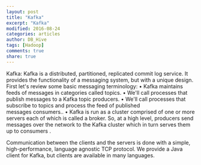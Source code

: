 ```yaml
---
layout: post
title: "Kafka"
excerpt: "Kafka"
modified: 2016-08-24
categories: articles
author: DB_Hive
tags: [Hadoop]
comments: true
share: true
---
```



Kafka:
Kafka is a distributed, partitioned, replicated commit log service. It provides the functionality of a messaging system, but with a unique design.
First let's review some basic messaging terminology:
•	Kafka maintains feeds of messages in categories called topics.
•	We'll call processes that publish messages to a Kafka topic producers.
•	We'll call processes that subscribe to topics and process the feed of published messages consumers..
•	Kafka is run as a cluster comprised of one or more servers each of which is called a broker.
So, at a high level, producers send messages over the network to the Kafka cluster which in turn serves them up to consumers .

Communication between the clients and the servers is done with a simple, high-performance, language agnostic TCP protocol. We provide a Java client for Kafka, but clients are available in many languages.


